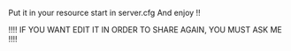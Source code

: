 Put it in your resource 
start in server.cfg 
And enjoy !!

!!!! IF YOU WANT EDIT IT IN ORDER TO SHARE AGAIN, YOU MUST ASK ME !!!!

